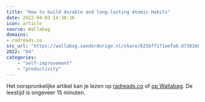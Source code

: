 ```yaml
---
title: "How to build durable and long-lasting Atomic Habits"
date: 2022-04-03 14:38:16
icon: article
source: Wallabag
domains:
- radreads.co
src_url: "https://wallabag.sanderdorigo.nl/share/625bff171aefa6.87361607"
2022: "04"
categories:
    - "self-improvement"
    - "productivity"
---
```

Het oorspronkelijke artikel kan je lezen op [radreads.co](https://radreads.co/atomic-habits-james-clear/) of [op Wallabag](https://wallabag.sanderdorigo.nl/share/625bff171aefa6.87361607). De leestijd is ongeveer 15 minuten.